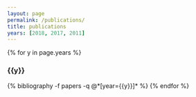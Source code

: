 ```yaml
---
layout: page
permalink: /publications/
title: publications
years: [2018, 2017, 2011]
---
```


{% for y in page.years %}
  <h3 class="year">{{y}}</h3>
  {% bibliography -f papers -q @*[year={{y}}]* %}
{% endfor %}
